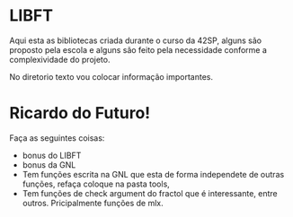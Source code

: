 # LIBFT 

Aqui esta as bibliotecas criada durante o curso  da 42SP, alguns são proposto pela escola e alguns são feito pela necessidade conforme a complexividade do projeto. 

No diretorio texto vou colocar informação importantes.


# Ricardo do Futuro!

Faça as seguintes coisas:

- bonus do LIBFT
- bonus da GNL
- Tem funções escrita na GNL que esta de forma independete de outras funções, refaça coloque na pasta tools,
- Tem funções de check argument do fractol que é interessante, entre outros. Pricipalmente funções de mlx.